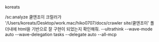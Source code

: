 koreats

/sc:analyze 쿨앤조이 크럴러가 '/Users/koreats/Desktop/work.mac/hiko0707/docs/crawler site/쿨앤조이' 폴더내에 html을 기반으로 잘 구현이 되었는지 확인해줘. --ultrathink --wave-mode auto --wave-delegation tasks --delegate auto  --all-mcp
